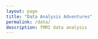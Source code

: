 ```yaml
---
layout: page
title: "Data Analysis Adventures"
permalink: /data/
description: fMRI data analysis
---
```

